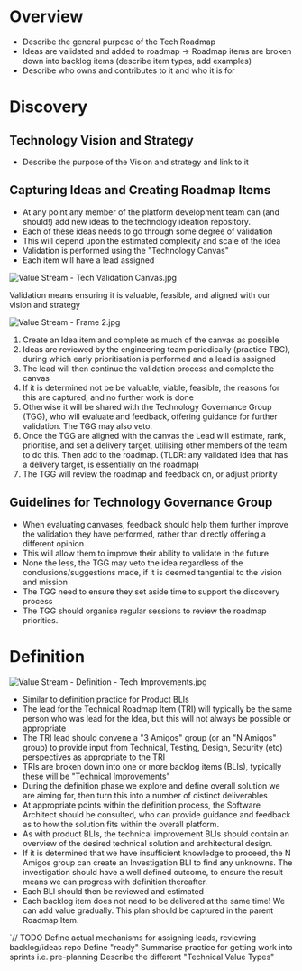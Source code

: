 # Overview
- Describe the general purpose of the Tech Roadmap
- Ideas are validated and added to roadmap -> Roadmap items are broken down into backlog items (describe item types, add examples)
- Describe who owns and contributes to it and who it is for

# Discovery
## Technology Vision and Strategy
- Describe the purpose of the Vision and strategy and link to it

## Capturing Ideas and Creating Roadmap Items
- At any point any member of the platform development team can (and should!) add new ideas to the technology ideation repository.
- Each of these ideas needs to go through some degree of validation
- This will depend upon the estimated complexity and scale of the idea
- Validation is performed using the "Technology Canvas"
- Each item will have a lead assigned

![Value Stream - Tech Validation Canvas.jpg](/.attachments/Value%20Stream%20-%20Tech%20Validation%20Canvas-86ec6a34-ab27-440c-baf2-b8fe3330cb51.jpg)

Validation means ensuring it is valuable, feasible, and aligned with our vision and strategy

![Value Stream - Frame 2.jpg](/.attachments/Value%20Stream%20-%20Frame%202-53f68edd-0390-496f-80d7-36e4f1323049.jpg)

1. Create an Idea item and complete as much of the canvas as possible
1. Ideas are reviewed by the engineering team periodically (practice TBC), during which early prioritisation is performed and a lead is assigned
1. The lead will then continue the validation process and complete the canvas
1. If it is determined not be be valuable, viable, feasible, the reasons for this are captured, and no further work is done
1. Otherwise it will be shared with the Technology Governance Group (TGG), who will evaluate and feedback, offering guidance for further validation. The TGG may also veto.
1. Once the TGG are aligned with the canvas the Lead will estimate, rank, prioritise, and set a delivery target, utilising other members of the team to do this. Then add to the roadmap. (TLDR: any validated  idea that has a delivery target, is essentially on the roadmap)
1. The TGG will review the roadmap and feedback on, or adjust priority

## Guidelines for Technology Governance Group
- When evaluating canvases, feedback should help them further improve the validation they have performed, rather than directly offering a different opinion
- This will allow them to improve their ability to validate in the future
- None the less, the TGG may veto the idea regardless of the conclusions/suggestions made, if it is deemed tangential to the vision and mission
- The TGG need to ensure they set aside time to support the discovery process
- The TGG should organise regular sessions to review the roadmap priorities.

# Definition
![Value Stream - Definition - Tech Improvements.jpg](/.attachments/Value%20Stream%20-%20Definition%20-%20Tech%20Improvements-5c398382-5acb-4b91-9c85-a05ee9b093fc.jpg)

- Similar to definition practice for Product BLIs
- The lead for the Technical Roadmap Item (TRI) will typically be the same person who was lead for the Idea, but this will not always be possible or appropriate
- The TRI lead should convene a "3 Amigos" group (or an "N Amigos" group) to provide input from Technical, Testing, Design, Security (etc) perspectives as appropriate to the TRI
- TRIs are broken down into one or more backlog items (BLIs), typically these will be "Technical Improvements"
- During the definition phase we explore and define overall solution we are aiming for, then turn this into a number of distinct deliverables
- At appropriate points within the definition process, the Software Architect should be consulted, who can provide guidance and feedback as to how the solution fits within the overall platform.
- As with product BLIs, the technical improvement BLIs should contain an overview of the desired technical solution and architectural design.
- If it is determined that we have insufficient knowledge to proceed, the N Amigos group can create an Investigation BLI to find any unknowns. The investigation should have a well defined outcome, to ensure the result means we can progress with definition thereafter.
- Each BLI should then be reviewed and estimated
- Each backlog item does not need to be delivered at the same time! We can add value gradually. This plan should be captured in the parent Roadmap Item.


`// TODO
Define actual mechanisms for assigning leads, reviewing backlog/ideas repo
Define "ready"
Summarise practice for getting work into sprints i.e. pre-planning
Describe the different "Technical Value Types"